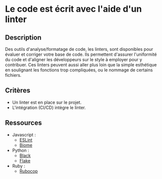# Le code est écrit avec l'aide d'un linter

## Description

Des outils d'analyse/formatage de code, les linters, sont disponibles pour
évaluer et corriger votre base de code. Ils permettent d'assurer l'uniformité
du code et d'aligner les développeurs sur le style à employer pour y
contribuer. Ces linters peuvent aussi aller plus loin que la simple esthétique
en soulignant les fonctions trop compliquées, ou le nommage de certains
fichiers.

## Critères

- Un linter est en place sur le projet.
- L'intégration (CI/CD) intègre le linter.

## Ressources

- Javascript :
  - [ESLint](https://eslint.org/)
  - [Biome](https://biomejs.dev/)
- Python :
  - [Black](https://pypi.org/project/black/)
  - [Flake](https://flake8.pycqa.org/en/latest/)
- Ruby :
  - [Rubocop](https://github.com/rubocop/rubocop)
